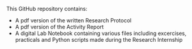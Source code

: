 This GitHub repository contains:
- A pdf version of the written Research Protocol
- A pdf version of the Activity Report
- A digital Lab Notebook containing various files including excercises, practicals and Python scripts made during the Research Internship
